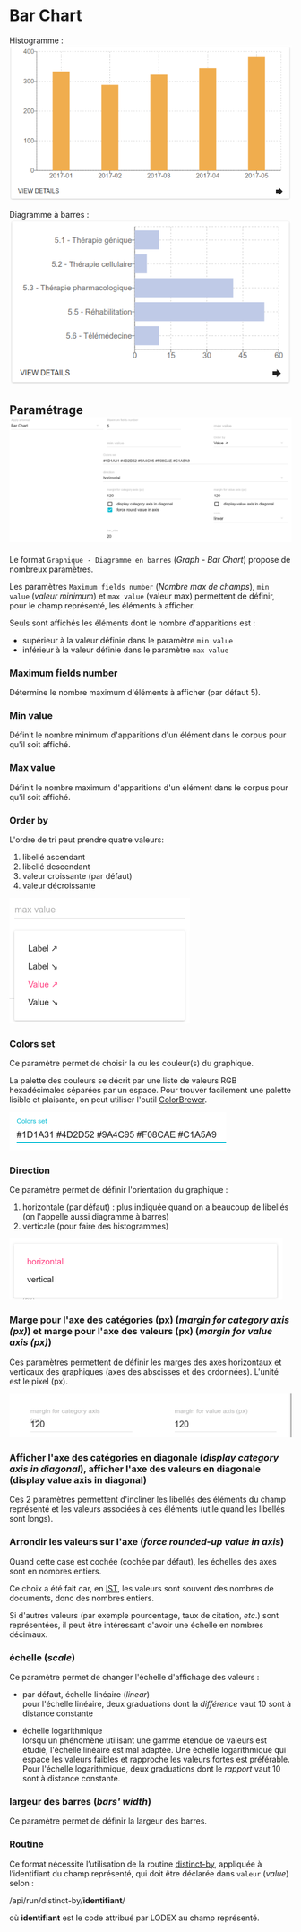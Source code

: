 # Bar Chart

Histogramme : ![Barres verticales](/assets/FormatBarChartHistogram.png)

Diagramme à barres : ![Barres horizontales](/assets/FormatBarChartHorizontal.png)

## Paramétrage![Paramètres du format Bar Chart](/assets/FormatBarChart.png)

Le format `Graphique - Diagramme en barres` \(_Graph - Bar Chart_\) propose de nombreux paramètres.

Les paramètres `Maximum fields number` \(_Nombre max de champs_\), `min value` \(_valeur minimum_\) et `max value` \(valeur max\) permettent de définir, pour le champ représenté, les éléments à afficher.

Seuls sont affichés les éléments dont le nombre d'apparitions est :

* supérieur à la valeur définie dans le paramètre `min value`
* inférieur à la valeur définie dans le paramètre `max value`

### Maximum fields number

Détermine le nombre maximum d'éléments à afficher \(par défaut 5\).

### Min value

Définit le nombre minimum d'apparitions d'un élément dans le corpus pour qu'il soit affiché.

### Max value

Définit le nombre maximum d'apparitions d'un élément dans le corpus pour qu'il soit affiché.

### Order by

L'ordre de tri peut prendre quatre valeurs:

1. libellé ascendant
2. libellé descendant
3. valeur croissante \(par défaut\)
4. valeur décroissante

![Ordres de tri du format Bar Chart](/assets/FormatBarChartOrderBy.png)

### Colors set

Ce paramètre permet de choisir la ou les couleur\(s\) du graphique.

La palette des couleurs se décrit par une liste de valeurs RGB hexadécimales séparées par un espace. Pour trouver facilement une palette lisible et plaisante, on peut utiliser l'outil [ColorBrewer](http://colorbrewer2.org).

![Champ de saisie des couleurs du format Bar Chart](/assets/FormatColorsSet.png)

### Direction

Ce paramètre permet de définir l'orientation du graphique :

1. horizontale \(par défaut\) :  plus indiquée quand on a beaucoup de libellés \(on l'appelle aussi diagramme à barres\)
2. verticale \(pour faire des histogrammes\)

![](/assets/FormatBarChartParameterDirection.png)

### Marge pour l'axe des catégories \(px\) \(_margin for category axis \(px\)_\) et marge pour l'axe des valeurs \(px\) \(_margin for value axis \(px\)_\)

Ces paramètres permettent de définir les marges des axes horizontaux et verticaux des graphiques \(axes des abscisses et des ordonnées\). L'unité est le pixel \(px\).

![](/assets/FormatBarChartParameterMargins.png)

### Afficher l'axe des catégories en diagonale \(_display category axis in diagonal_\), afficher l'axe des valeurs en diagonale \(display value axis in diagonal\)

Ces 2 paramètres permettent d'incliner les libellés des éléments du champ représenté et les valeurs associées à ces éléments \(utile quand les libellés sont longs\).

### Arrondir les valeurs sur l'axe \(_force rounded-up value in axis_\)

Quand cette case est cochée \(cochée par défaut\), les échelles des axes sont en nombres entiers.

Ce choix a été fait car, en [IST](https://fr.wikipedia.org/wiki/Information_scientifique_et_technique), les valeurs sont souvent des nombres de documents, donc des nombres entiers.

Si d'autres valeurs \(par exemple pourcentage, taux de citation, _etc_.\) sont représentées, il peut être intéressant d'avoir une échelle en nombres décimaux.

### échelle \(_scale_\)

Ce paramètre permet de changer l'échelle d'affichage des valeurs :

* par défaut, échelle linéaire \(_linear_\)  
  pour l'échelle linéaire, deux graduations dont la _différence_ vaut 10 sont à distance constante

* échelle logarithmique  
  lorsqu'un phénomène utilisant une gamme étendue de valeurs est étudié, l'échelle linéaire est mal adaptée. Une échelle logarithmique qui espace les valeurs faibles et rapproche les valeurs fortes est préférable.  
  Pour l'échelle logarithmique, deux graduations dont le _rapport_ vaut 10 sont à distance constante.

### largeur des barres \(_bars' width_\)

Ce paramètre permet de définir la largeur des barres.

### Routine

Ce format nécessite l’utilisation de la routine [distinct-by](/Configuration/routines/DistinctBy.md), appliquée à l’identifiant du champ représenté, qui doit être déclarée dans `valeur` \(_value_\) selon :

/api/run/distinct-by/**identifiant**/

où **identifiant** est le code attribué par LODEX au champ représenté.

